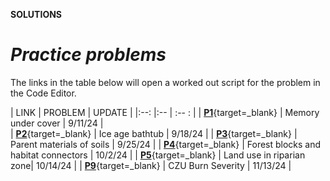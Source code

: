 __SOLUTIONS__  

# _**Practice problems**_  

The links in the table below will open a worked out script for the problem in the Code Editor.  

| LINK                          | PROBLEM                   | UPDATE                |
|:--:                           |:--                        | :-- :                  |
| [__P1__][P1]{target=_blank}   | Memory under cover        | 9/11/24               |        
| [__P2__][P2]{target=_blank}   | Ice age bathtub           | 9/18/24               |
| [__P3__][P3]{target=_blank}   | Parent materials of soils | 9/25/24               |
| [__P4__][P4]{target=_blank}   | Forest blocks and habitat connectors | 10/2/24               |
| [__P5__][P5]{target=_blank}   | Land use in riparian zone| 10/14/24               |
| [__P9__][P9]{target=_blank}   | CZU Burn Severity         | 11/13/24              |

[P1]: https://code.earthengine.google.com/f093667d29f78bf2205009a90a41257c  
[P2]: https://code.earthengine.google.com/fa52796ad84107d0584355dc133ea4c5  
[P3]: https://code.earthengine.google.com/08694e381688222424a26ec5b6599234  
[P4]: https://code.earthengine.google.com/7fc01877999e3c40596fc39a027f3602
[P5]: https://code.earthengine.google.com/7c379e62ad47e3c064e9954ff4547688
[P9]: https://code.earthengine.google.com/e0cf55b3a5d4f328824dc28c80bab181
